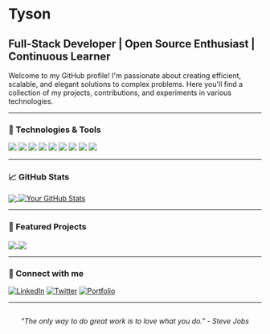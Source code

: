 # Tyson 

## Full-Stack Developer | Open Source Enthusiast | Continuous Learner

Welcome to my GitHub profile! I'm passionate about creating efficient, scalable, and elegant solutions to complex problems. Here you'll find a collection of my projects, contributions, and experiments in various technologies.

---

### 🔧 Technologies & Tools

![](https://img.shields.io/badge/Code-JavaScript-informational?style=flat&logo=javascript&logoColor=white&color=2bbc8a)
![](https://img.shields.io/badge/Code-Python-informational?style=flat&logo=python&logoColor=white&color=2bbc8a)
![](https://img.shields.io/badge/Code-Go-informational?style=flat&logo=go&logoColor=white&color=2bbc8a)
![](https://img.shields.io/badge/Code-React-informational?style=flat&logo=react&logoColor=white&color=2bbc8a)
![](https://img.shields.io/badge/Code-Vue-informational?style=flat&logo=vue.js&logoColor=white&color=2bbc8a)
![](https://img.shields.io/badge/Code-Node.js-informational?style=flat&logo=node.js&logoColor=white&color=2bbc8a)
![](https://img.shields.io/badge/Tools-Docker-informational?style=flat&logo=docker&logoColor=white&color=2bbc8a)
![](https://img.shields.io/badge/Tools-Kubernetes-informational?style=flat&logo=kubernetes&logoColor=white&color=2bbc8a)
![](https://img.shields.io/badge/Cloud-AWS-informational?style=flat&logo=amazon-aws&logoColor=white&color=2bbc8a)

---

### 📈 GitHub Stats

<a href="https://github.com/yourusername/yourusername">
  <img align="center" src="https://github-readme-stats.vercel.app/api/top-langs/?username=yourusername&hide=java,html,tex&title_color=ffffff&text_color=c9cacc&icon_color=2bbc8a&bg_color=1d1f21&langs_count=3" />
</a>
<a href="https://github.com/yourusername/yourusername">
  <img align="center" src="https://github-readme-stats.vercel.app/api?username=yourusername&show_icons=true&line_height=27&count_private=true&title_color=ffffff&text_color=c9cacc&icon_color=2bbc8a&bg_color=1d1f21" alt="Your GitHub Stats" />
</a>

---

### 🚀 Featured Projects

<a href="https://github.com/yourusername/project1">
  <img align="center" src="https://github-readme-stats.vercel.app/api/pin/?username=yourusername&repo=project1&title_color=ffffff&text_color=c9cacc&icon_color=2bbc8a&bg_color=1d1f21" />
</a>

<a href="https://github.com/yourusername/project2">
  <img align="center" src="https://github-readme-stats.vercel.app/api/pin/?username=yourusername&repo=project2&title_color=ffffff&text_color=c9cacc&icon_color=2bbc8a&bg_color=1d1f21" />
</a>

---


### 🤝 Connect with me

[![LinkedIn](https://img.shields.io/badge/LinkedIn-0077B5?style=flat&logo=linkedin&logoColor=white)](https://www.linkedin.com/in/yourusername/)
[![Twitter](https://img.shields.io/badge/Twitter-1DA1F2?style=flat&logo=twitter&logoColor=white)](https://twitter.com/yourusername)
[![Portfolio](https://img.shields.io/badge/Portfolio-FF5722?style=flat&logo=google-chrome&logoColor=white)](https://yourportfolio.com)

---

<p align="center">
  <img src="https://komarev.com/ghpvc/?username=yourusername&style=flat-square&color=blue" alt=""/>
</p>

<p align="center">
  <i>"The only way to do great work is to love what you do." - Steve Jobs</i>
</p>


